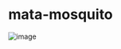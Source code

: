# mata-mosquito

![image](https://user-images.githubusercontent.com/101876911/211701018-800b1f8d-9b5a-4bfa-8ba6-de4bd63d1237.png)
